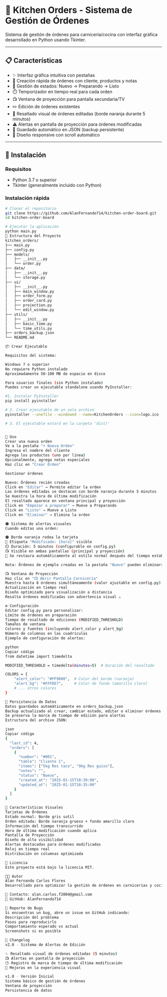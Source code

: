 # 🍴 Kitchen Orders - Sistema de Gestión de Órdenes

Sistema de gestión de órdenes para carnicería/cocina con interfaz gráfica desarrollado en Python usando Tkinter.

---

## 📋 Características
- ✨ Interfaz gráfica intuitiva con pestañas
- 📝 Creación rápida de órdenes con cliente, productos y notas
- 🔄 Gestión de estados: Nuevo → Preparando → Listo
- ⏱️ Temporizador en tiempo real para cada orden
- 📺 Ventana de proyección para pantalla secundaria/TV
- ✏️ Edición de órdenes existentes
- 🔔 Resaltado visual de órdenes editadas (borde naranja durante 5 minutos)
- ⚠️ Alertas en pantalla de proyección para órdenes modificadas
- 💾 Guardado automático en JSON (backup persistente)
- 🎨 Diseño responsive con scroll automático

---

## 🚀 Instalación

### Requisitos
- Python 3.7 o superior
- Tkinter (generalmente incluido con Python)

### Instalación rápida
```bash
# Clonar el repositorio
git clone https://github.com/AlanFernando714/kitchen-order-board.git
cd kitchen-order-board

# Ejecutar la aplicación
python main.py
📁 Estructura del Proyecto
kitchen_orders/
├── main.py
├── config.py
├── models/
│   ├── __init__.py
│   └── order.py
├── data/
│   ├── __init__.py
│   └── storage.py
├── ui/
│   ├── __init__.py
│   ├── main_window.py
│   ├── order_form.py
│   ├── order_card.py
│   ├── projection.py
│   └── edit_window.py
├── utils/
│   ├── __init__.py
│   ├── basic_time.py
│   └── time_utils.py
├── orders_backup.json
└── README.md

📦 Crear Ejecutable

Requisitos del sistema:

Windows 7 o superior
No requiere Python instalado
Aproximadamente 50-100 MB de espacio en disco

Para usuarios finales (sin Python instalado)
Puedes crear un ejecutable standalone usando PyInstaller:

#1. Instalar PyInstaller
pip install pyinstaller

# 2. Crear ejecutable de un solo archivo
pyinstaller --onefile --windowed --name=KitchenOrders --icon=logo.ico --add-data "kitchen_orders;kitchen_orders" run.py

# 3. El ejecutable estará en la carpeta 'dist/'


🎯 Uso
Crear una nueva orden
Ve a la pestaña "+ Nueva Orden"
Ingresa el nombre del cliente
Agrega los productos (uno por línea)
Opcionalmente, agrega notas especiales
Haz clic en "Crear Orden"

Gestionar órdenes

Nuevo: Órdenes recién creadas
Click en "Editar" → Permite editar la orden
Las órdenes editadas se destacan con borde naranja durante 5 minutos
Se muestra la hora de última modificación
El resaltado aparece en ventana principal y proyección
Click en "Empezar a preparar" → Mueve a Preparando
Click en "Listo" → Mueve a Listo
Click en "Eliminar" → Elimina la orden

🟠 Sistema de alertas visuales
Cuando editas una orden:

🟠 Borde naranja rodea la tarjeta
📝 Etiqueta "Modificado: [hora]" visible
⏲️ Duración: 5 minutos (configurable en config.py)
📺 Visible en ambas pantallas (principal y proyección)
🔄 Se restaura automáticamente al estilo normal después del tiempo establecido

Nota: Órdenes de ejemplo creadas en la pestaña "Nuevo" pueden eliminarse editando storage.py.

📺 Ventana de Proyección
Haz clic en "📺 Abrir Pantalla Carnicería"
Muestra hasta 8 órdenes simultáneamente (valor ajustable en config.py) para una mejor visión en el tamaño de pedidos.
Actualización en tiempo real
Diseño optimizado para visualización a distancia
Resalta órdenes modificadas con advertencia visual ⚠️

⚙️ Configuración
Editar config.py para personalizar:
Límite de órdenes en preparación
Tiempo de resaltado de ediciones (MODIFIED_THRESHOLD)
Tamaños de ventana
Colores y fuentes (incluyendo alert_color y alert_bg)
Número de columnas en las cuadrículas
Ejemplo de configuración de alertas:

python
Copiar código
from datetime import timedelta

MODIFIED_THRESHOLD = timedelta(minutes=5)  # Duración del resaltado

COLORS = {
    "alert_color": "#FF9800",  # Color del borde (naranja)
    "alert_bg": "#FFFDE7",     # Color de fondo (amarillo claro)
    # ... otros colores
}

💾 Persistencia de Datos
Datos guardados automáticamente en orders_backup.json
Backup actualizado al crear, cambiar estado, editar o eliminar órdenes
Se preserva la marca de tiempo de edición para alertas
Estructura del archivo JSON:

json
Copiar código
{
  "last_id": 4,
  "orders": [
    {
      "number": "#001",
      "table": "Cliente 1",
      "items": ["5kg Res taco", "9kg Res guiso"],
      "notes": "",
      "status": "Nuevo",
      "created_at": "2025-01-15T10:30:00",
      "updated_at": "2025-01-15T10:35:00"
    }
  ]
}

🎨 Características Visuales
Tarjetas de Órdenes
Estado normal: Borde gris sutil
Orden editada: Borde naranja grueso + fondo amarillo claro
Información del tiempo transcurrido
Hora de última modificación cuando aplica
Pantalla de Proyección
Diseño de alta visibilidad
Alertas destacadas para órdenes modificadas
Reloj en tiempo real
Distribución en columnas optimizada

📝 Licencia
Este proyecto está bajo la licencia MIT.

👨‍💻 Autor
Alan Fernando Carlos Flores
Desarrollado para optimizar la gestión de órdenes en carnicerías y cocinas.

📧 Contacto: alan.carlos.f2004@gmail.com
🔗 GitHub: AlanFernando714

🐛 Reporte de Bugs
Si encuentras un bug, abre un issue en GitHub indicando:
Descripción del problema
Pasos para reproducirlo
Comportamiento esperado vs actual
Screenshots si es posible

🔄 Changelog
v2.0 - Sistema de Alertas de Edición

✨ Resaltado visual de órdenes editadas (5 minutos)
📺 Alertas en pantalla de proyección
🕒 Registro de marca de tiempo de última modificación
🎨 Mejoras en la experiencia visual

v1.0 - Versión Inicial
Sistema básico de gestión de órdenes
Ventana de proyección
Persistencia de datos
